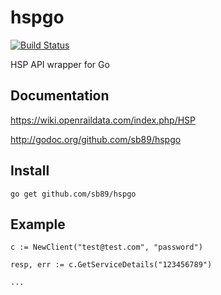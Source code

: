 # hspgo
[![Build Status](https://travis-ci.com/sb89/hspgo.svg?branch=master)](https://travis-ci.com/sb89/hspgo)

HSP API wrapper for Go

Documentation
----------------
https://wiki.openraildata.com/index.php/HSP

http://godoc.org/github.com/sb89/hspgo

Install
----------------
```
go get github.com/sb89/hspgo

```
Example
----------------
```
c := NewClient("test@test.com", "password")

resp, err := c.GetServiceDetails("123456789")

...
```
